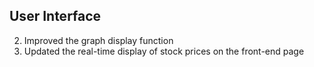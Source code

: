 ## User Interface
2. Improved the graph display function
1. Updated the real-time display of stock prices on the front-end page
